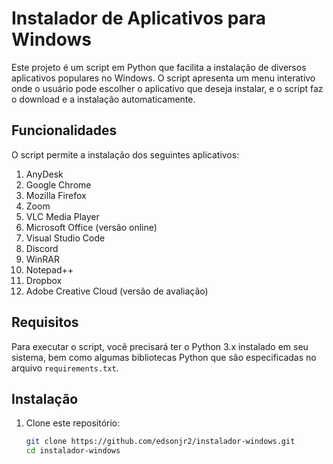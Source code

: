 # Instalador de Aplicativos para Windows

Este projeto é um script em Python que facilita a instalação de diversos aplicativos populares no Windows. O script apresenta um menu interativo onde o usuário pode escolher o aplicativo que deseja instalar, e o script faz o download e a instalação automaticamente.

## Funcionalidades

O script permite a instalação dos seguintes aplicativos:

1. AnyDesk
2. Google Chrome
3. Mozilla Firefox
4. Zoom
5. VLC Media Player
6. Microsoft Office (versão online)
7. Visual Studio Code
8. Discord
9. WinRAR
10. Notepad++
11. Dropbox
12. Adobe Creative Cloud (versão de avaliação)

## Requisitos

Para executar o script, você precisará ter o Python 3.x instalado em seu sistema, bem como algumas bibliotecas Python que são especificadas no arquivo `requirements.txt`.

## Instalação

1. Clone este repositório:
   ```bash
   git clone https://github.com/edsonjr2/instalador-windows.git
   cd instalador-windows

